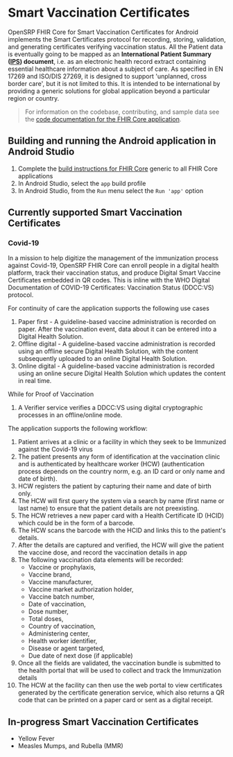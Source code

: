 # Smart Vaccination Certificates

OpenSRP FHIR Core for Smart Vaccination Certificates for Android implements the Smart Certificates protocol for recording, storing, validation, and generating certificates verifying vaccination status. All the Patient data is eventually going to be mapped as an **International Patient Summary (**[**IPS**](https://worldhealthorganization.github.io/ddcc/StructureDefinition-Patient-pre-uv-ips.html)**) document**, i.e. as an electronic health record extract containing essential healthcare information about a subject of care. As specified in EN 17269 and ISO/DIS 27269, it is designed to support 'unplanned, cross border care', but it is not limited to this. It is intended to be international by providing a generic solutions for global application beyond a particular region or country.

> For information on the codebase, contributing, and sample data see the [code documentation for the FHIR Core application](https://docs.google.com/drawings/d/1Fg2YeealVMRrRY9tls0BHhF01dScqgfaH280O7l\_r9U/edit).

## Building and running the Android application in Android Studio

1. Complete the [build instructions for FHIR Core](https://github.com/opensrp/fhircore/tree/main/android) generic to all FHIR Core applications
2. In Android Studio, select the `app` build profile
3. In Android Studio, from the `Run` menu select the `Run 'app'` option

## Currently supported Smart Vaccination Certificates

### Covid-19

In a mission to help digitize the management of the immunization process against Covid-19, OpenSRP FHIR Core can enroll people in a digital health platform, track their vaccination status, and produce Digital Smart Vaccine Certificates embedded in QR codes. This is inline with the WHO Digital Documentation of COVID-19 Certificates: Vaccination Status (DDCC:VS) protocol.

For continuity of care the application supports the following use cases

1. Paper first - A guideline-based vaccine administration is recorded on paper. After the vaccination event, data about it can be entered into a Digital Health Solution.
2. Offline digital - A guideline-based vaccine administration is recorded using an offline secure Digital Health Solution, with the content subsequently uploaded to an online Digital Health Solution.
3. Online digital - A guideline-based vaccine administration is recorded using an online secure Digital Health Solution which updates the content in real time.

While for Proof of Vaccination

1. A Verifier service verifies a DDCC:VS using digital cryptographic processes in an offline/online mode.

The application supports the following workflow:

1. Patient arrives at a clinic or a facility in which they seek to be Immunized against the Covid-19 virus
2. The patient presents any form of identification at the vaccination clinic and is authenticated by healthcare worker (HCW) (authentication process depends on the country norm, e.g. an ID card or only name and date of birth).
3. HCW registers the patient by capturing their name and date of birth only.
4. The HCW will first query the system via a search by name (first name or last name) to ensure that the patient details are not preexisting.
5. The HCW retrieves a new paper card with a Health Certificate ID (HCID) which could be in the form of a barcode.
6. The HCW scans the barcode with the HCID and links this to the patient's details.
7. After the details are captured and verified, the HCW will give the patient the vaccine dose, and record the vaccination details in app
8. The following vaccination data elements will be recorded:
   * Vaccine or prophylaxis,
   * Vaccine brand,
   * Vaccine manufacturer,
   * Vaccine market authorization holder,
   * Vaccine batch number,
   * Date of vaccination,
   * Dose number,
   * Total doses,
   * Country of vaccination,
   * Administering center,
   * Health worker identifier,
   * Disease or agent targeted,
   * Due date of next dose (if applicable)
9. Once all the fields are validated, the vaccination bundle is submitted to the health portal that will be used to collect and track the Immunization details
10. The HCW at the facility can then use the web portal to view certificates generated by the certificate generation service, which also returns a QR code that can be printed on a paper card or sent as a digital receipt.

## In-progress Smart Vaccination Certificates

* Yellow Fever
* Measles Mumps, and Rubella (MMR)

